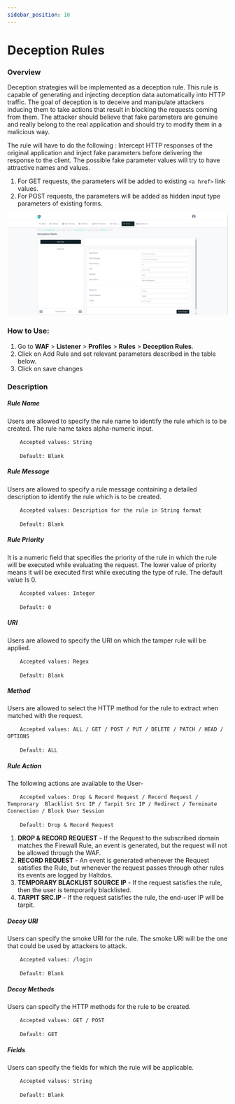 ```yaml
---
sidebar_position: 10
---
```

# Deception Rules
   
### Overview
Deception strategies will be implemented as a deception rule. This rule is capable of generating and injecting deception data automatically into HTTP traffic.
The goal of deception is to deceive and manipulate attackers inducing them to take actions that result in blocking the requests coming from them.
The attacker should believe that fake parameters are genuine and really belong to the real application and should try to modify them in a malicious way.
   
The rule will have to do the following : 
Intercept HTTP responses of the original application and inject fake parameters before delivering the response to the client. The possible fake parameter values will try to have attractive names and values.
1. For GET requests, the parameters will be added to existing ```<a href>``` link values.
2. For POST requests, the parameters will be added as hidden input type parameters of existing forms.
   
![Deception Rule](/img/waf/v8/docs/WAFproDeceptionRule.png)
   
### How to Use:
1. Go to **WAF** > **Listener** > **Profiles** > **Rules** > **Deception Rules**.
2. Click on Add Rule and set relevant parameters described in the table below.
3. Click on save changes
   
### Description
   
##### **Rule Name**
Users are allowed to specify the rule name to identify the rule which is to be created. The rule name takes alpha-numeric input.

```
    Accepted values: String

    Default: Blank  
```


##### **Rule Message**
Users are allowed to specify a rule message containing a detailed description to identify the rule which is to be created.

```
    Accepted values: Description for the rule in String format

    Default: Blank  
```


##### **Rule Priority**
It is a numeric field that specifies the priority of the rule in which the rule will be executed while evaluating the request. The lower value of priority means it will be executed first while executing the type of rule. The default value Is 0. 

```
    Accepted values: Integer

    Default: 0  
```


##### **URI**
Users are allowed to specify the URI on which the tamper rule will be applied.

```
    Accepted values: Regex

    Default: Blank  
```


##### **Method**
Users are allowed to select the HTTP method for the rule to extract when matched with the request.

```
    Accepted values: ALL / GET / POST / PUT / DELETE / PATCH / HEAD / OPTIONS

    Default: ALL  
```


##### **Rule Action**
The following actions are available to the User-

```
    Accepted values: Drop & Record Request / Record Request / Temprorary  Blacklist Src IP / Tarpit Src IP / Redirect / Terminate Connection / Block User Session

    Default: Drop & Record Request  
```


1. **DROP & RECORD REQUEST** - If the Request to the subscribed domain matches the Firewall Rule, an event is generated, but the request will not be allowed through the WAF.
2. **RECORD REQUEST** - An event is generated whenever the Request satisfies the Rule, but whenever the request passes through other rules its events are logged by Haltdos.
3. **TEMPORARY BLACKLIST SOURCE IP** - If the request satisfies the rule, then the user is temporarily blacklisted.
4. **TARPIT SRC.IP** - If the request satisfies the rule, the end-user IP will be tarpit.

##### **Decoy URI**
Users can specify the smoke URI for the rule. The smoke URI will be the one that could be used by attackers to attack.

```
    Accepted values: /login

    Default: Blank  
```


##### **Decoy Methods**
Users can specify the HTTP methods for the rule to be created.

```
    Accepted values: GET / POST

    Default: GET  
```


##### **Fields**
Users can specify the fields for which the rule will be applicable.

```
    Accepted values: String

    Default: Blank
```


